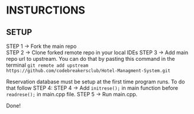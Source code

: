 # INSTURCTIONS
## SETUP
STEP 1 -> Fork the main repo\
STEP 2 -> Clone forked remote repo in your local IDEs
STEP 3 -> Add main repo url to upstream. You can do that by pasting this command in the terminal `git remote add upstream https://github.com/codebreakersclub/Hotel-Managment-System.git`

Reservation database must be setup at the first time program runs.
To do that follow STEP 4:
STEP 4 -> Add `initrese();` in main function before `readrese();` in main.cpp file.
STEP 5 -> Run main.cpp. 

Done!
